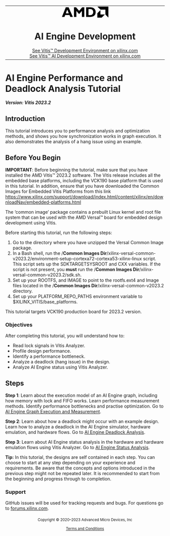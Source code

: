 ﻿</table>
<table class="sphinxhide" width="100%">
 <tr width="100%">
    <td align="center"><img src="https://raw.githubusercontent.com/Xilinx/Image-Collateral/main/xilinx-logo.png" width="30%"/><h1>AI Engine Development</h1>
    <a href="https://www.xilinx.com/products/design-tools/vitis.html">See Vitis™ Development Environment on xilinx.com</br></a>
    <a href="https://www.xilinx.com/products/design-tools/vitis/vitis-ai.html">See Vitis™ AI Development Environment on xilinx.com</a>
    </td>
 </tr>
</table>

# AI Engine Performance and Deadlock Analysis Tutorial

***Version: Vitis 2023.2***

## Introduction

This tutorial introduces you to performance analysis and optimization methods, and shows you how synchronization works in graph execution. It also demonstrates the analysis of a hang issue using an example.

## Before You Begin

**IMPORTANT**: Before beginning the tutorial, make sure that you have installed the AMD Vitis&trade; 2023.2 software.  The Vitis release includes all the embedded base platforms, including the VCK190 base platform that is used in this tutorial. In addition, ensure that you have downloaded the Common Images for Embedded Vitis Platforms from this link https://www.xilinx.com/support/download/index.html/content/xilinx/en/downloadNav/embedded-platforms.html

The ‘common image’ package contains a prebuilt Linux kernel and root file system that can be used with the AMD Versal&trade; board for embedded design development using Vitis.

Before starting this tutorial, run the following steps:

1. Go to the directory where you have unzipped the Versal Common Image package.
2. In a Bash shell, run the /**Common Images Dir**/xilinx-versal-common-v2023.2/environment-setup-cortexa72-cortexa53-xilinx-linux script. This script sets up the SDKTARGETSYSROOT and CXX variables. If the script is not present, you **must** run the /**Common Images Dir**/xilinx-versal-common-v2023.2/sdk.sh.
3. Set up your ROOTFS, and IMAGE to point to the rootfs.ext4 and Image files located in the /**Common Images Dir**/xilinx-versal-common-v2023.2 directory.
4. Set up your PLATFORM_REPO_PATHS environment variable to $XILINX_VITIS/base_platforms.

This tutorial targets VCK190 production board for 2023.2 version.

### Objectives

After completing this tutorial, you will understand how to:

- Read lock signals in Vitis Analyzer.
- Profile design performance.
- Identify a performance bottleneck.
- Analyze a deadlock (hang issue) in the design.
- Analyze AI Engine status using Vitis Analyzer.

## Steps

**Step 1**: Learn about the execution model of an AI Engine graph, including how memory with lock and FIFO works. Learn performance measurement methods. Identify performance bottlenecks and practise optimization. Go to [AI Engine Graph Execution and Measurement](./aie_execution_measurement.md).

**Step 2**: Learn about how a deadlock might occur with an example design. Learn how to analyze a deadlock in the AI Engine simulator, hardware emulation, and hardware flows. Go to [AI Engine Deadlock Analysis](./aie_hang_analysis.md).

**Step 3**: Learn about AI Engine status analysis in the hardware and hardware emulation flows using Vitis Analyzer. Go to [AI Engine Status Analysis](./aie_status_analysis.md).


**Tip:** In this tutorial, the designs are self contained in each step. You can choose to start at any step depending on your experience and requirements. Be aware that the concepts and options introduced in the previous step might not be repeated later. It is recommended to start from the beginning and progress through to completion.

### Support

GitHub issues will be used for tracking requests and bugs. For questions go to [forums.xilinx.com](http://forums.xilinx.com/).


<p class="sphinxhide" align="center"><sub>Copyright © 2020–2023 Advanced Micro Devices, Inc</sub></p>

<p class="sphinxhide" align="center"><sup><a href="https://www.amd.com/en/corporate/copyright">Terms and Conditions</a></sup></p>
